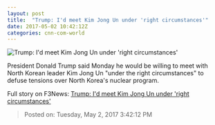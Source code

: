```yaml
---
layout: post
title:  "Trump: I'd meet Kim Jong Un under 'right circumstances'"
date: 2017-05-02 10:42:12Z
categories: cnn-com-world
---
```


![Trump: I'd meet Kim Jong Un under 'right circumstances'](http://i2.cdn.cnn.com/cnnnext/dam/assets/170414153142-0414-kim-jong-un-trump-composite-super-tease.jpg)

President Donald Trump said Monday he would be willing to meet with North Korean leader Kim Jong Un "under the right circumstances" to defuse tensions over North Korea's nuclear program.


Full story on F3News: [Trump: I'd meet Kim Jong Un under 'right circumstances'](http://www.f3nws.com/n/mvSfaE)

> Posted on: Tuesday, May 2, 2017 3:42:12 PM
